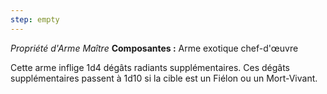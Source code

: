 ```yaml
---
step: empty
---
```

_Propriété d'Arme Maître_
__Composantes :__ Arme exotique chef-d'œuvre

Cette arme inflige 1d4 dégâts radiants supplémentaires. Ces dégâts supplémentaires passent à 1d10 si la cible est un Fiélon ou un Mort-Vivant.